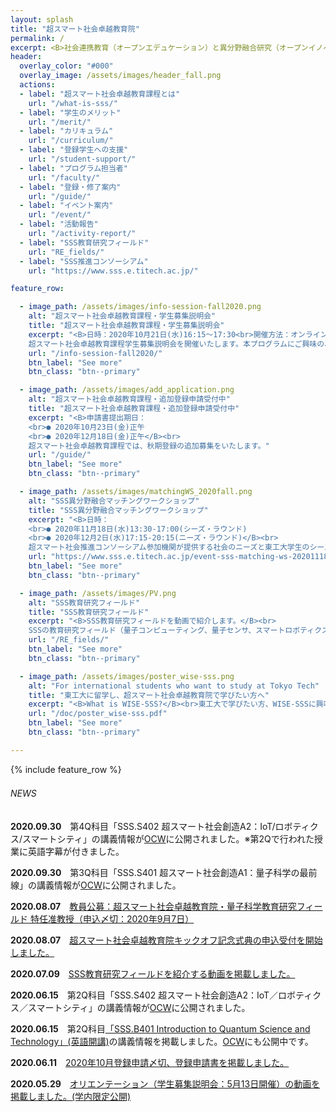 ```yaml
---
layout: splash
title: "超スマート社会卓越教育院"
permalink: /
excerpt: <B>社会連携教育（オープンエデュケーション）と異分野融合研究（オープンイノベーション）の融合によって、<br>来たる超スマート社会を牽引する人材を育成します</B>
header:
  overlay_color: "#000"
  overlay_image: /assets/images/header_fall.png
  actions:
  - label: "超スマート社会卓越教育課程とは"
    url: "/what-is-sss/"
  - label: "学生のメリット"
    url: "/merit/"
  - label: "カリキュラム"
    url: "/curriculum/"
  - label: "登録学生への支援​"
    url: "/student-support/"
  - label: "プログラム担当者​"
    url: "/faculty/"
  - label: "登録・修了案内"
    url: "/guide/"
  - label: "イベント案内"
    url: "/event/"
  - label: "活動報告"
    url: "/activity-report/"
  - label: "SSS教育研究フィールド"
    url: "RE_fields/"
  - label: "SSS推進コンソーシアム"
    url: "https://www.sss.e.titech.ac.jp/"

feature_row:

  - image_path: /assets/images/info-session-fall2020.png
    alt: "超スマート社会卓越教育課程・学生募集説明会"
    title: "超スマート社会卓越教育課程・学生募集説明会"
    excerpt: "<B>日時：2020年10月21日(水)16:15〜17:30<br>開催方法：オンライン開催</B><br>
    超スマート社会卓越教育課程学生募集説明会を開催いたします。本プログラムにご興味のある方は奮ってご参加ください。"
    url: "/info-session-fall2020/"
    btn_label: "See more"
    btn_class: "btn--primary"    

  - image_path: /assets/images/add_application.png
    alt: "超スマート社会卓越教育課程・追加登録申請受付中"
    title: "超スマート社会卓越教育課程・追加登録申請受付中"
    excerpt: "<B>申請書提出期日：
    <br>● 2020年10月23日(金)正午
    <br>● 2020年12月18日(金)正午</B><br>
    超スマート社会卓越教育課程では、秋期登録の追加募集をいたします。"
    url: "/guide/"
    btn_label: "See more"
    btn_class: "btn--primary"    

  - image_path: /assets/images/matchingWS_2020fall.png
    alt: "SSS異分野融合マッチングワークショップ"
    title: "SSS異分野融合マッチングワークショップ"
    excerpt: "<B>日時：
    <br>● 2020年11月18日(水)13:30-17:00(シーズ・ラウンド)
    <br>● 2020年12月2日(水)17:15-20:15(ニーズ・ラウンド)</B><br>
    超スマート社会推進コンソーシアム参加機関が提供する社会のニーズと東工大学生のシーズをマッチングし、分野を超えた異分野融合研究チームの構築を目指します。"
    url: "https://www.sss.e.titech.ac.jp/event-sss-matching-ws-20201118/"
    btn_label: "See more"
    btn_class: "btn--primary"    

  - image_path: /assets/images/PV.png
    alt: "SSS教育研究フィールド"
    title: "SSS教育研究フィールド"
    excerpt: "<B>SSS教育研究フィールドを動画で紹介します。</B><br>
    SSSの教育研究フィールド（量子コンピューティング、量子センサ、スマートロボティクス（スカイ、アクア、ランド、マニュファクチャリング）、スマートモビリティ）を動画でご覧いただけます。<br>"
    url: "/RE_fields/"
    btn_label: "See more"
    btn_class: "btn--primary"    

  - image_path: /assets/images/poster_wise-sss.png
    alt: "For international students who want to study at Tokyo Tech"
    title: "東工大に留学し、超スマート社会卓越教育院で学びたい方へ"
    excerpt: "<B>What is WISE-SSS?</B><br>東工大で学びたい方、WISE-SSSに興味のある方は、こちらをご覧ください。"
    url: "/doc/poster_wise-sss.pdf"
    btn_label: "See more"
    btn_class: "btn--primary"

---
```


{% include feature_row %}

<h6>NEWS　</h6>

<B>2020.09.30</B>　第4Q科目「SSS.S402 超スマート社会創造A2：IoT/ロボティクス/スマートシティ」の講義情報が[OCW](http://www.ocw.titech.ac.jp/index.php?module=General&action=T0300&JWC=202030566&lang=JA&vid=03)に公開されました。※第2Qで行われた授業に英語字幕が付きました。<br>

<B>2020.09.30</B>　第3Q科目「SSS.S401 超スマート社会創造A1：量子科学の最前線」の講義情報が[OCW](http://www.ocw.titech.ac.jp/index.php?module=General&action=T0300&GakubuCD=00&GakkaCD=400051&KeiCD=0&course=51&KamokuCD=400051&KougiCD=202028549&Nendo=2020&vid=03)に公開されました。<br>

<B>2020.08.07</B>　[教員公募：超スマート社会卓越教育院・量子科学教育研究フィールド 特任准教授（申込〆切：2020年9月7日）](/doc/koubo_quantum_202008.pdf)

<B>2020.08.07</B>　[超スマート社会卓越教育院キックオフ記念式典の申込受付を開始しました。](https://www.wise-sss.titech.ac.jp/kick-off/)

<B>2020.07.09</B>　[SSS教育研究フィールドを紹介する動画を掲載しました。](https://www.wise-sss.titech.ac.jp/RE_fields/)

<B>2020.06.15</B>　第2Q科目「SSS.S402 超スマート社会創造A2：IoT／ロボティクス／スマートシティ」の講義情報が[OCW](http://www.ocw.titech.ac.jp/index.php?module=General&action=T0300&GakubuCD=00&GakkaCD=400051&KeiCD=0&course=51&KamokuCD=400051&KougiCD=202028550&Nendo=2020&vid=03)に公開されました。<br>

<B>2020.06.15</B>　第2Q科目[「SSS.B401 Introduction to Quantum Science and Technology」(英語開講)](/doc/SSS_B401_IntroductionToQuantumScienceAndTechnology.pdf)の講義情報を掲載しました。[OCW](http://www.ocw.titech.ac.jp/index.php?module=General&action=T0300&GakubuCD=00&GakkaCD=400051&KeiCD=0&course=51&KamokuCD=400051&KougiCD=202028553&Nendo=2020&vid=03)にも公開中です。<br>

<B>2020.06.11</B>　[2020年10月登録申請〆切、登録申請書を掲載しました。](https://www.wise-sss.titech.ac.jp/guide/)

<B>2020.05.29</B>　[オリエンテーション（学生募集説明会：5月13日開催）の動画を掲載しました。(学内限定公開)](https://www.wise-sss.titech.ac.jp/3rd-orientation/)
